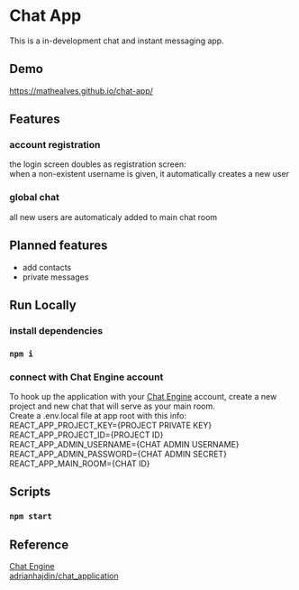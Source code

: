# Chat App
This is a in-development chat and instant messaging app.

## Demo
https://mathealves.github.io/chat-app/

## Features
### account registration
  the login screen doubles as registration screen:  
  when a non-existent username is given, it automatically creates a new user
### global chat
  all new users are automaticaly added to main chat room

## Planned features
- add contacts
- private messages

## Run Locally
### install dependencies
### `npm i`

### connect with Chat Engine account
To hook up the application with your [Chat Engine](https://chatengine.io/) account, create a new project and new chat that will serve as your main room.  
Create a .env.local file at app root with this info:  
REACT_APP_PROJECT_KEY={PROJECT PRIVATE KEY}  
REACT_APP_PROJECT_ID={PROJECT ID}  
REACT_APP_ADMIN_USERNAME={CHAT ADMIN USERNAME}  
REACT_APP_ADMIN_PASSWORD={CHAT ADMIN SECRET}   
REACT_APP_MAIN_ROOM={CHAT ID}  

## Scripts

### `npm start`

## Reference
[Chat Engine](https://chatengine.io/)  
[adrianhajdin/chat_application](https://github.com/adrianhajdin/chat_application)
